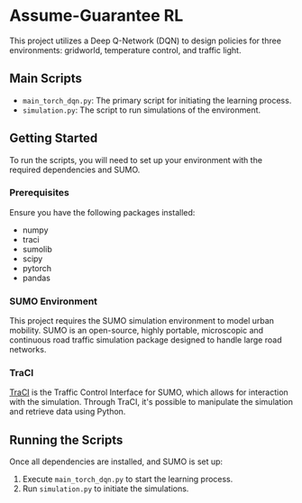 # Assume-Guarantee RL

This project utilizes a Deep Q-Network (DQN) to design policies for three environments: gridworld, temperature control, and traffic light.

## Main Scripts

- `main_torch_dqn.py`: The primary script for initiating the learning process.
- `simulation.py`: The script to run simulations of the environment.

## Getting Started

To run the scripts, you will need to set up your environment with the required dependencies and SUMO.

### Prerequisites

Ensure you have the following packages installed:

- numpy
- traci
- sumolib
- scipy
- pytorch
- pandas

### SUMO Environment

This project requires the SUMO simulation environment to model urban mobility. SUMO is an open-source, highly portable, microscopic and continuous road traffic simulation package designed to handle large road networks.

### TraCI

[TraCI](https://sumo.dlr.de/docs/TraCI.html) is the Traffic Control Interface for SUMO, which allows for interaction with the simulation. Through TraCI, it's possible to manipulate the simulation and retrieve data using Python.

## Running the Scripts

Once all dependencies are installed, and SUMO is set up:

1. Execute `main_torch_dqn.py` to start the learning process.
2. Run `simulation.py` to initiate the simulations.

